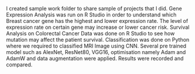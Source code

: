 I created sample work folder to share sample of projects that I did.
Gene Expression Analysis was run on R Studio in order to understand which Breast cancer gene has the highest and lower expression rate. The level of expression rate on certain gene may increase or lower cancer risk.
Survival Analysis on Colorectal Cancer Data was done on R Studio to see how mutation may affect the patient survival.
Classification was done on Python where we required to classified MRI Image using CNN. Several pre trained model such as AlexNet, ResNet80, VGG16, optimisation  namely Adam and AdamW and data augmentation were applied. Results were recorded and compared.
